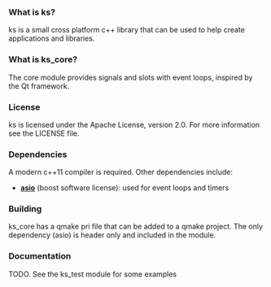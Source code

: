### What is ks?
ks is a small cross platform c++ library that can be used to help create applications and libraries.

### What is ks_core?
The core module provides signals and slots with event loops, inspired by the Qt framework.

### License
ks is licensed under the Apache License, version 2.0. For more information see the LICENSE file.

### Dependencies
A modern c++11 compiler is required. Other dependencies include:

* [**asio**](http://www.think-async.com) (boost software license): used for event loops and timers

### Building
ks_core has a qmake pri file that can be added to a qmake project. The only dependency (asio) is header only and included in the module.

### Documentation
TODO. See the ks_test module for some examples
